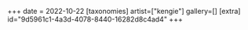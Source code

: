 +++
date = 2022-10-22
[taxonomies]
artist=["kengie"]
gallery=[]
[extra]
id="9d5961c1-4a3d-4078-8440-16282d8c4ad4"
+++